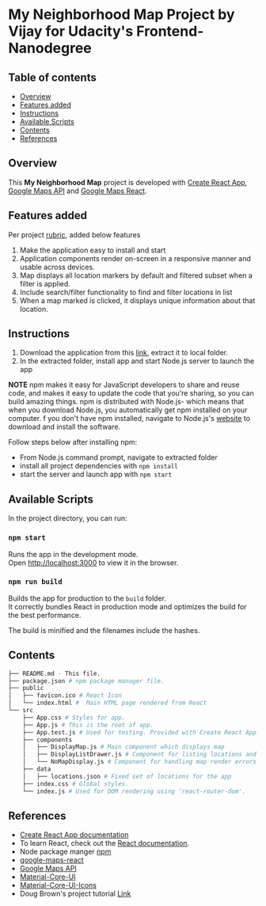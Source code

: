 # My Neighborhood Map Project by Vijay for Udacity's Frontend-Nanodegree

## Table of contents

* [Overview](#overview)
* [Features added](#features-added)
* [Instructions](#instructions)
* [Available Scripts](#available-scripts)
* [Contents](#contents)
* [References](#references)

## Overview

This **My Neighborhood Map** project is developed with [Create React App](https://github.com/facebook/create-react-app), [Google Maps API](https://developers.google.com/maps/documentation/javascript/tutorial) and [Google Maps React](https://www.npmjs.com/package/google-map-react).

## Features added

Per project [rubric](https://review.udacity.com/#!/rubrics/1351/view), added below features

1. Make the application easy to install and start
2. Application components render on-screen in a responsive manner and usable across devices.
3. Map displays all location markers by default and filtered subset when a filter is applied.
4. Include search/filter functionality to find and filter locations in list
5. When a map marked is clicked, it displays unique information about that location.

## Instructions

1. Download the application from this [link](https://github.com/vjremo/neighborhood-map/releases), extract it to local folder.
2. In the extracted folder, install app and start Node.js server to launch the app

**NOTE** npm makes it easy for JavaScript developers to share and reuse code, and makes it easy to update the code that you’re sharing, so you can build amazing things.
npm is distributed with Node.js- which means that when you download Node.js, you automatically get npm installed on your computer.
f you don't have npm installed, navigate to Node.js's [website](https://www.npmjs.com/get-npm) to download and install the software.

Follow steps below after installing npm:

* From Node.js command prompt, navigate to extracted folder 
* install all project dependencies with `npm install`
* start the server and launch app with `npm start`

## Available Scripts

In the project directory, you can run:

### `npm start`

Runs the app in the development mode.<br>
Open [http://localhost:3000](http://localhost:3000) to view it in the browser.

### `npm run build`

Builds the app for production to the `build` folder.<br>
It correctly bundles React in production mode and optimizes the build for the best performance.

The build is minified and the filenames include the hashes.<br>

## Contents

```bash
├── README.md - This file.
├── package.json # npm package manager file.
├── public
│   ├── favicon.ico # React Icon
│   └── index.html #  Main HTML page rendered from React
└── src
    ├── App.css # Styles for app. 
    ├── App.js # This is the root of app.
    ├── App.test.js # Used for testing. Provided with Create React App. 
    ├── components
    │   ├── DisplayMap.js # Main component which displays map
    │   ├── DisplayListDrawer.js # Component for listing locations and providing ability to filter
    │   └── NoMapDisplay.js # Component for handling map render errors
    ├── data 
    │   ├── locations.json # Fixed set of locations for the app
    ├── index.css # Global styles. 
    └── index.js # Used for DOM rendering using 'react-router-dom'.
```

## References

* [Create React App documentation](https://facebook.github.io/create-react-app/docs/getting-started)
* To learn React, check out the [React documentation](https://reactjs.org/).
* Node package manger [npm](https://www.npmjs.com/get-npm)
* [google-maps-react](https://www.npmjs.com/package/google-map-react)
* [Google Maps API](https://developers.google.com/maps/documentation/javascript/tutorial)
* [Material-Core-UI](https://www.npmjs.com/package/@material-ui/core)
* [Material-Core-UI-Icons](https://www.npmjs.com/package/@material-ui/icons)
* Doug Brown's project tutorial [Link](https://www.youtube.com/watch?v=NVAVLCJwAAo&feature=youtu.be)